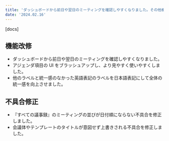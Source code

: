 ```yaml
---
title: 'ダッシュボードから前日や翌日のミーティングを確認しやすくなりました。その他機能改修、不具合の修正を行いました。'
date: '2024.02.16'
---
```


[docs]

## 機能改修

- ダッシュボードから前日や翌日のミーティングを確認しやすくなりました。
- アジェンダ項目の UI をブラッシュアップし、より見やすく使いやすくしました。
- 他のラベルと統一感のなかった英語表記のラベルを日本語表記にして全体の統一感を向上させました。

## 不具合修正

- 『すべての議事録』のミーティングの並びが日付順にならない不具合を修正しました。
- 会議体やテンプレートのタイトルが意図せず上書きされる不具合を修正しました。


